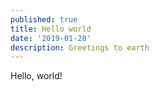 ```yaml
---
published: true
title: Hello world
date: '2019-01-28'
description: Greetings to earth
---
```

Hello, world!